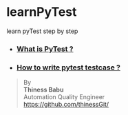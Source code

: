 # learnPyTest
learn pyTest step by step

* ### [What is PyTest ?](https://github.com/thinessGit/learnPyTest/blob/main/Intro/What_is_PyTest.md)
* ### [How to write pytest testcase ?](https://github.com/thinessGit/learnPyTest/blob/main/Intro/How_to_write_pytest_testcase.md)

>By<br/>
**Thiness Babu**<br/>
Automation Quality Engineer<br/>
https://github.com/thinessGit/ <br/>